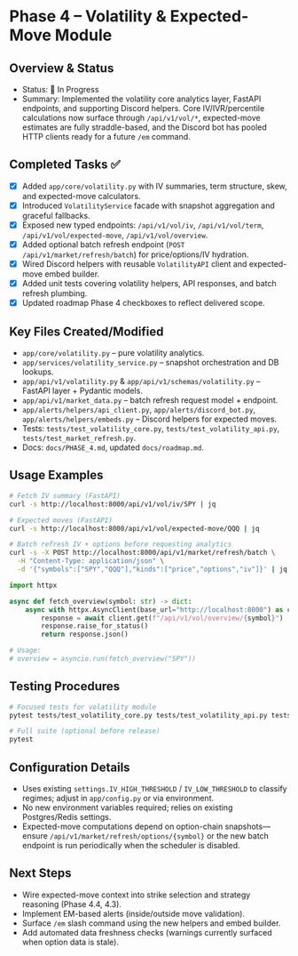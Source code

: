 # Phase 4 – Volatility & Expected-Move Module

## Overview & Status
- Status: 🚧 In Progress  
- Summary: Implemented the volatility core analytics layer, FastAPI endpoints, and supporting Discord helpers. Core IV/IVR/percentile calculations now surface through `/api/v1/vol/*`, expected-move estimates are fully straddle-based, and the Discord bot has pooled HTTP clients ready for a future `/em` command.

## Completed Tasks ✅
- [x] Added `app/core/volatility.py` with IV summaries, term structure, skew, and expected-move calculators.
- [x] Introduced `VolatilityService` facade with snapshot aggregation and graceful fallbacks.
- [x] Exposed new typed endpoints: `/api/v1/vol/iv`, `/api/v1/vol/term`, `/api/v1/vol/expected-move`, `/api/v1/vol/overview`.
- [x] Added optional batch refresh endpoint (`POST /api/v1/market/refresh/batch`) for price/options/IV hydration.
- [x] Wired Discord helpers with reusable `VolatilityAPI` client and expected-move embed builder.
- [x] Added unit tests covering volatility helpers, API responses, and batch refresh plumbing.
- [x] Updated roadmap Phase 4 checkboxes to reflect delivered scope.

## Key Files Created/Modified
- `app/core/volatility.py` – pure volatility analytics.
- `app/services/volatility_service.py` – snapshot orchestration and DB lookups.
- `app/api/v1/volatility.py` & `app/api/v1/schemas/volatility.py` – FastAPI layer + Pydantic models.
- `app/api/v1/market_data.py` – batch refresh request model + endpoint.
- `app/alerts/helpers/api_client.py`, `app/alerts/discord_bot.py`, `app/alerts/helpers/embeds.py` – Discord helpers for expected moves.
- Tests: `tests/test_volatility_core.py`, `tests/test_volatility_api.py`, `tests/test_market_refresh.py`.
- Docs: `docs/PHASE_4.md`, updated `docs/roadmap.md`.

## Usage Examples
```bash
# Fetch IV summary (FastAPI)
curl -s http://localhost:8000/api/v1/vol/iv/SPY | jq

# Expected moves (FastAPI)
curl -s http://localhost:8000/api/v1/vol/expected-move/QQQ | jq

# Batch refresh IV + options before requesting analytics
curl -s -X POST http://localhost:8000/api/v1/market/refresh/batch \
  -H "Content-Type: application/json" \
  -d '{"symbols":["SPY","QQQ"],"kinds":["price","options","iv"]}' | jq
```

```python
import httpx

async def fetch_overview(symbol: str) -> dict:
    async with httpx.AsyncClient(base_url="http://localhost:8000") as client:
        response = await client.get(f"/api/v1/vol/overview/{symbol}")
        response.raise_for_status()
        return response.json()

# Usage:
# overview = asyncio.run(fetch_overview("SPY"))
```

## Testing Procedures
```bash
# Focused tests for volatility module
pytest tests/test_volatility_core.py tests/test_volatility_api.py tests/test_market_refresh.py

# Full suite (optional before release)
pytest
```

## Configuration Details
- Uses existing `settings.IV_HIGH_THRESHOLD` / `IV_LOW_THRESHOLD` to classify regimes; adjust in `app/config.py` or via environment.
- No new environment variables required; relies on existing Postgres/Redis settings.
- Expected-move computations depend on option-chain snapshots—ensure `/api/v1/market/refresh/options/{symbol}` or the new batch endpoint is run periodically when the scheduler is disabled.

## Next Steps
- Wire expected-move context into strike selection and strategy reasoning (Phase 4.4, 4.3).
- Implement EM-based alerts (inside/outside move validation).
- Surface `/em` slash command using the new helpers and embed builder.
- Add automated data freshness checks (warnings currently surfaced when option data is stale).
